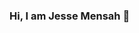 ### Hi, I am Jesse Mensah 👋

<!--
**jessmensa/Jessmensa** is a ✨ _special_ ✨ repository because its `README.md` (this file) appears on your GitHub profile.

Here are some ideas to get you started:
- 👨🏿‍💻 I am a Mobile Application Developer.  
- 👨🏿‍🍳I create Flutter Apps and iOS Apps. 
- 🤔 I’m open to Flutter and iOS Engineering roles. 
- 💬 very active on twitter @jessmensa
- 📫 Contact me at jessemensah21@gmail.com
-->

